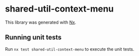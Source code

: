# shared-util-context-menu

This library was generated with [Nx](https://nx.dev).

## Running unit tests

Run `nx test shared-util-context-menu` to execute the unit tests.
